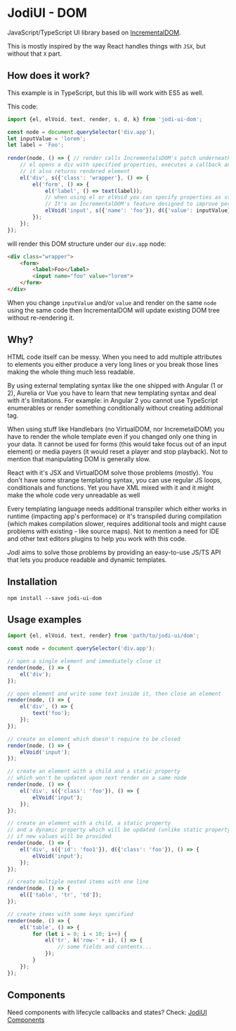 # JodiUI - DOM

JavaScript/TypeScript UI library based on [IncrementalDOM](https://github.com/google/incremental-dom).

This is mostly inspired by the way React handles things with `JSX`, but without that `X` part.

## How does it work?

This example is in TypeScript, but this lib will work with ES5 as well.

This code:
```typescript
import {el, elVoid, text, render, s, d, k} from 'jodi-ui-dom';

const node = document.querySelector('div.app');
let inputValue = 'lorem';
let label = 'Foo';
 
render(node, () => { // render calls IncrementalsDOM's patch underneath
    // el opens a div with specified properties, executes a callback and then closes a div
    // it also returns rendered element
    el('div', s({'class': 'wrapper'}, () => {
        el('form', () => {
            el('label', () => text(label));
            // when using el or elVoid you can specify properties as static or dynamic.
            // It's an IncrementalDOM's feature designed to improve performance
            elVoid('input', s({'name': 'foo'}), d({'value': inputValue}));
        });
    });
});
```

will render this DOM structure under our `div.app` node:
```html
<div class="wrapper">
    <form>
        <label>Foo</label>
        <input name="foo" value="lorem">
    </form>
</div>
```

When you change `inputValue` and/or `value` and render on the same
`node` using the same code then IncrementalDOM will update existing
DOM tree without re-rendering it.

## Why?
HTML code itself can be messy. When you need to add multiple attributes to
elements you either produce a very long lines or you break those lines
making the whole thing much less readable.

By using external templating syntax like the one shipped with Angular (1 or 2),
Aurelia or Vue you have to learn that new templating syntax and deal with it's
limitations. For example: in Angular 2 you cannot use TypeScript enumerables
or render something conditionally  without creating additional tag.

When using stuff like Handlebars (no VirtualDOM, nor IncremetalDOM) you have
to render the whole template even if you changed only one thing in
your data. It cannot be used for forms (this would take focus out of
an input element) or media payers (it would reset a player and stop
playback). Not to mention that manipulating DOM is generally slow.

React with it's JSX and VirtualDOM solve those problems (mostly). You
don't have some strange templating syntax, you can use regular JS loops,
conditionals and functions. Yet you have XML mixed with it and it might
make the whole code very unreadable as well

Every templating language needs additional transpiler which either works
in runtime (impacting app's performace) or it's transpiled during compilation
(which makes compilation slower, requires additional tools and might cause
problems with existing - like source maps). Not to mention a need for IDE and
other text editors plugins to help you work with this code.

*Jodi* aims to solve those problems by providing an easy-to-use JS/TS API that lets
you produce readable and dynamic templates.

## Installation
```
npm install --save jodi-ui-dom
```

## Usage examples

```typescript
import {el, elVoid, text, render} from 'path/to/jodi-ui/dom';

const node = document.querySelector('div.app');

// open a single element and immediately close it
render(node, () => {
    el('div');
});

// open element and write some text inside it, then close an element
render(node, () => {
    el('div', () => {
        text('foo');
    });
});

// create an element which doesn't require to be closed
render(node, () => {
    elVoid('input');
});

// create an element with a child and a static property
// which won't be updated upon next render on a same node
render(node, () => {
    el('div', s({'class': 'foo'}), () => {
        elVoid('input');
    });
});

// create an element with a child, a static property
// and a dynamic property which will be updated (unlike static property)
// if new values will be provided
render(node, () => {
    el('div', s({'id': 'foo1'}), d({'class': 'foo'}), () => {
        elVoid('input');
    });
});

// create multiple nested items with one line
render(node, () => {
    el(['table', 'tr', 'td']);
});

// create items with some keys specified
render(node, () => {
    el('table', () => {
        for (let i = 0; i < 10; i++) {
            el('tr', k('row-' + i), () => {
                // some fields and contents...
            });
        }
    });
});

```

## Components
Need components with lifecycle callbacks and states? Check: [JodiUI Components](https://github.com/jodi-ui/components)